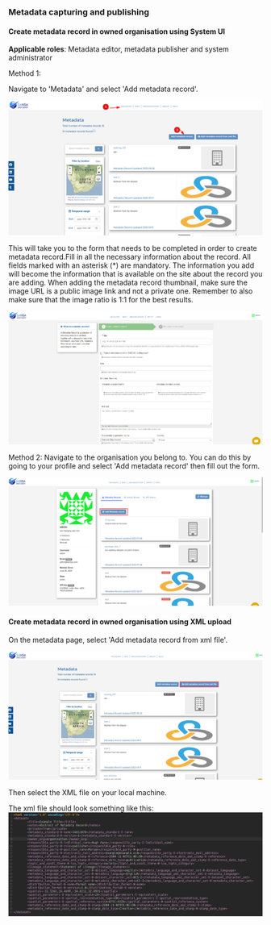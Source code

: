 ### Metadata capturing and publishing

#### Create metadata record in owned organisation using System UI

<b> Applicable roles</b>: Metadata editor, metadata publisher and system administrator

Method 1:

Navigate to 'Metadata' and select 'Add metadata record'.

![add metadata](img/metadata-system-ui-1.png)

This will take you to the form that needs to be completed in order to create metadata record.Fill in all the necessary information about the record. All fields marked with an asterisk (*) are mandatory. The information you add will become the information that is available on the site about the record you are adding.  When adding the metadata record thumbnail, make sure the image URL is a public image link and not a private one. Remember to also make sure that the image ratio is 1:1 for the best results.

![add metadata](img/metadata-system-ui-2.png)

Method 2:
Navigate to the organisation you belong to. You can do this by going to your profile and select 'Add metadata record' then fill out the form.

![add metadata](img/metadata-system-ui-3.png)

#### Create metadata record in owned organisation using XML upload

On the metadata page, select 'Add metadata record from xml file'.

![add metadata xml](img/metadata-xml-upload-1.png)

Then select the XML file on your local machine.

The xml file should look something like this:
![xml file standard](img/metadata-xml-upload-2.png)
